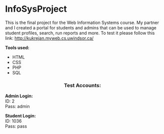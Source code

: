 # InfoSysProject
This is the final project for the Web Information Systems course. My partner and I created a portal for students and admins that can be used to manage student profiles, search, run reports and more. To test it please follow this link: http://kukrejan.myweb.cs.uwindsor.ca/

<b>Tools used:</b>
<ul>
<li>HTML</li>
<li>CSS</li>
<li>PHP</li>
<li>SQL</li>
</ul>

<h3 align="center">Test Accounts:</h2>

<b>Admin Login: </b><br>
ID: 2<br>
Pass: admin<br>

<b>Student Login: </b><br>
ID: 1036<br>
Pass: pass<br>
